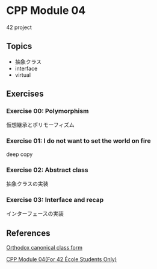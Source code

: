 # CPP Module 04
42 project

## Topics
- 抽象クラス
- interface
- virtual

## Exercises
### Exercise 00: Polymorphism
仮想継承とポリモーフィズム

### Exercise 01: I do not want to set the world on fire
deep copy

### Exercise 02: Abstract class
抽象クラスの実装

### Exercise 03: Interface and recap
インターフェースの実装

## References
[Orthodox canonical class form](https://www.francescmm.com/orthodox-canonical-class-form/)

[CPP Module 04(For 42 École Students Only)](https://projects.intra.42.fr/projects/cpp-module-04)